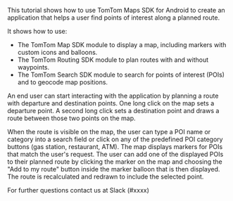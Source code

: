 This tutorial shows how to use TomTom Maps SDK for Android to create an application that helps a user find points of interest along a planned route.

It shows how to use:

* The TomTom Map SDK module to display a map, including markers with custom icons and balloons.
* The TomTom Routing SDK module to plan routes with and without waypoints.
* The TomTom Search SDK module to search for points of interest (POIs) and to geocode map positions.

An end user can start interacting with the application by planning a route with departure and destination points. One long click on the map sets a departure point. A second long click sets a destination point and draws a route between those two points on the map.

When the route is visible on the map, the user can type a POI name or category into a search field or click on any of the predefined POI category buttons (gas station, restaurant, ATM). The map displays markers for POIs that match the user's request. The user can add one of the displayed POIs to their planned route by clicking the marker on the map and choosing the "Add to my route" button inside the marker balloon that is then displayed. The route is recalculated and redrawn to include the selected point.

For further questions contact us at Slack (#xxxx)